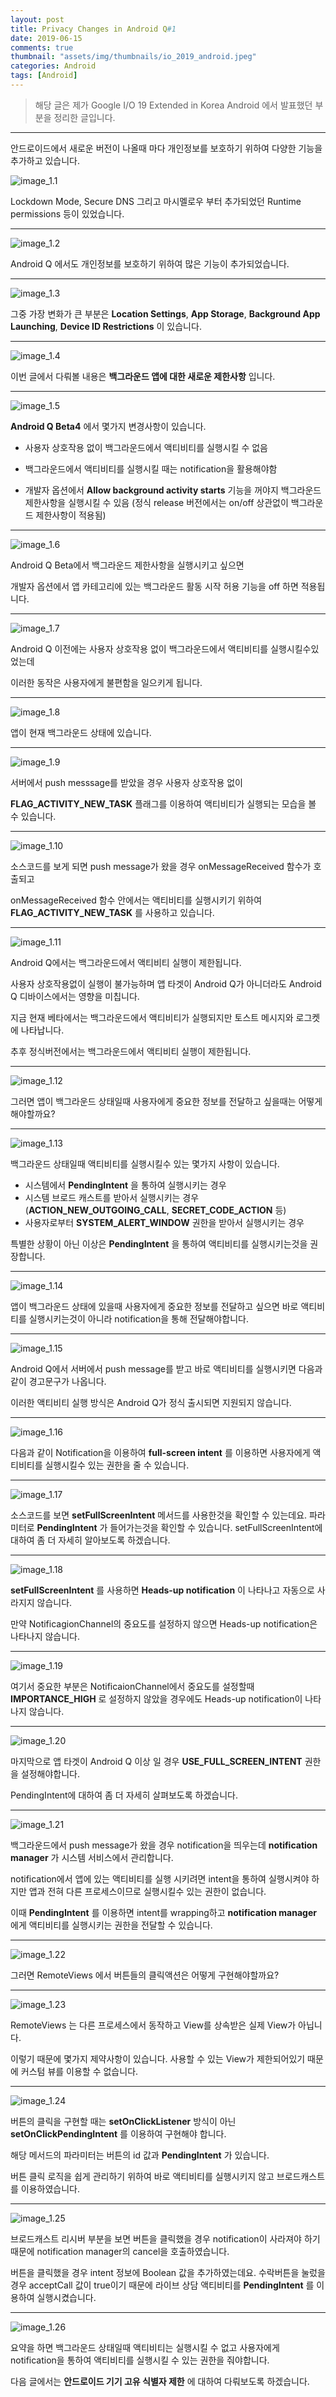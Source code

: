 ```yaml
---
layout: post
title: Privacy Changes in Android Q#1
date: 2019-06-15
comments: true 
thumbnail: "assets/img/thumbnails/io_2019_android.jpeg"
categories: Android
tags: [Android]
---
```


> 해당 글은 제가 Google I/O 19 Extended in Korea Android 에서 발표했던 부분을 정리한 글입니다.

------



안드로이드에서 새로운 버전이 나올때 마다 개인정보를 보호하기 위하여 다양한 기능을 추가하고 있습니다.



![image_1.1](/assets/img/2019_google_io/image_1.1.jpeg)

Lockdown Mode, Secure DNS 그리고 마시멜로우 부터 추가되었던 Runtime permissions 등이 있었습니다.



---

![image_1.2](/assets/img/2019_google_io/image_1.2.jpeg)



Android Q 에서도 개인정보를 보호하기 위하여 많은 기능이 추가되었습니다.



---

![image_1.3](/assets/img/2019_google_io/image_1.3.jpeg)



그중 가장 변화가 큰 부분은 **Location Settings**, **App Storage**, **Background App Launching**, **Device ID Restrictions** 이 있습니다.



---

![image_1.4](/assets/img/2019_google_io/image_1.4.jpeg)



이번 글에서 다뤄볼 내용은 **백그라운드 앱에 대한 새로운 제한사항** 입니다.



---

![image_1.5](/assets/img/2019_google_io/image_1.5.jpeg)



**Android Q Beta4** 에서 몇가지 변경사항이 있습니다.

- 사용자 상호작용 없이 백그라운드에서 액티비티를 실행시킬 수 없음

- 백그라운드에서 액티비티를 실행시킬 때는 notification을 활용해야함
- 개발자 옵션에서 **Allow background activity starts** 기능을 꺼야지 백그라운드 제한사항을 실행시킬 수 있음
  (정식 release 버전에서는 on/off 상관없이 백그라운드 제한사항이 적용됨)



---

![image_1.6](/assets/img/2019_google_io/image_1.6.jpeg)



Android Q Beta에서 백그라운드 제한사항을 실행시키고 싶으면 

개발자 옵션에서 앱 카테고리에 있는 백그라운드 활동 시작 허용 기능을 off 하면 적용됩니다. 



---

![image_1.7](/assets/img/2019_google_io/image_1.7.jpeg)



Android Q 이전에는 사용자 상호작용 없이 백그라운드에서 액티비티를 실행시킬수있었는데

이러한 동작은 사용자에게 불편함을 일으키게 됩니다.



---

![image_1.8](/assets/img/2019_google_io/image_1.8.jpeg)



앱이 현재 백그라운드 상태에 있습니다.



---

![image_1.9](/assets/img/2019_google_io/image_1.9.jpeg)



서버에서 push messsage를 받았을 경우 사용자 상호작용 없이 

**FLAG_ACTIVITY_NEW_TASK** 플래그를 이용하여 액티비티가 실행되는 모습을 볼 수 있습니다.

---

![image_1.10](/assets/img/2019_google_io/image_1.10.jpeg)



소스코드를 보게 되면 push message가 왔을 경우 onMessageReceived 함수가 호출되고

onMessageReceived 함수 안에서는 액티비티를 실행시키기 위하여 **FLAG_ACTIVITY_NEW_TASK** 를 사용하고 있습니다.



---

![image_1.11](/assets/img/2019_google_io/image_1.11.jpeg)



Android Q에서는 백그라운드에서 액티비티 실행이 제한됩니다.

사용자 상호작용없이 실행이 불가능하며 앱 타겟이 Android Q가 아니더라도 Android Q 디바이스에서는 영향을 미칩니다.

지금 현재 베타에서는 백그라운드에서 액티비티가 실행되지만 토스트 메시지와 로그켓에 나타납니다. 

추후 정식버전에서는 백그라운드에서 액티비티 실행이 제한됩니다.



---

![image_1.12](/assets/img/2019_google_io/image_1.12.jpeg)



그러면 앱이 백그라운드 상태일때 사용자에게 중요한 정보를 전달하고 싶을때는 어떻게 해야할까요?



---

![image_1.13](/assets/img/2019_google_io/image_1.13.jpeg)



백그라운드 상태일때 액티비티를 실행시킬수 있는 몇가지 사항이 있습니다.

- 시스템에서 **PendingIntent** 을 통하여 실행시키는 경우
- 시스템 브로드 캐스트를 받아서 실행시키는 경우 (**ACTION_NEW_OUTGOING_CALL**, **SECRET_CODE_ACTION** 등)
- 사용자로부터 **SYSTEM_ALERT_WINDOW** 권한을 받아서 실행시키는 경우

특별한 상황이 아닌 이상은 **PendingIntent** 을 통하여 액티비티를 실행시키는것을 권장합니다.



---

![image_1.14](/assets/img/2019_google_io/image_1.14.jpeg)



앱이 백그라운드 상태에 있을때 사용자에게 중요한 정보를 전달하고 싶으면 바로 액티비티를 실행시키는것이 아니라 notification을 통해 전달해야합니다.



---

![image_1.15](/assets/img/2019_google_io/image_1.15.jpeg)



Android Q에서 서버에서 push message를 받고 바로 액티비티를 실행시키면 다음과 같이 경고문구가 나옵니다.

이러한 액티비티 실행 방식은 Android Q가 정식 출시되면 지원되지 않습니다.



---

![image_1.16](/assets/img/2019_google_io/image_1.16.jpeg)



다음과 같이 Notification을 이용하여 **full-screen intent** 를 이용하면 사용자에게 액티비티를 실행시킬수 있는 권한을 줄 수 있습니다.



---

![image_1.17](/assets/img/2019_google_io/image_1.17.jpeg)



소스코드를 보면 **setFullScreenIntent** 메서드를 사용한것을 확인할 수 있는데요. 파라미터로 **PendingIntent** 가 들어가는것을 확인할 수 있습니다. setFullScreenIntent에 대하여 좀 더 자세히 알아보도록 하겠습니다.



---

![image_1.18](/assets/img/2019_google_io/image_1.18.jpeg)



**setFullScreenIntent** 를 사용하면 **Heads-up notification** 이 나타나고 자동으로 사라지지 않습니다.

만약 NotificagionChannel의 중요도를 설정하지 않으면 Heads-up notification은 나타나지 않습니다.



---

![image_1.19](/assets/img/2019_google_io/image_1.19.jpeg)



여기서 중요한 부분은 NotificaionChannel에서 중요도를 설정할때 **IMPORTANCE_HIGH** 로 설정하지 않았을 경우에도 Heads-up notification이 나타나지 않습니다.



---

![image_1.20](/assets/img/2019_google_io/image_1.20.jpeg)



마지막으로 앱 타겟이 Android Q 이상 일 경우 **USE_FULL_SCREEN_INTENT** 권한을 설정해야합니다.

PendingIntent에 대하여 좀 더 자세히 살펴보도록 하겠습니다.



---

![image_1.21](/assets/img/2019_google_io/image_1.21.jpeg)



백그라운드에서 push message가 왔을 경우 notification을 띄우는데 **notification manager** 가 시스템 서비스에서 관리합니다. 

notification에서 앱에 있는 액티비티를 실행 시키려면 intent을 통하여 실행시켜야 하지만 앱과 전혀 다른 프로세스이므로 실행시킬수 있는 권한이 없습니다.

이때 **PendingIntent** 를 이용하면 intent를 wrapping하고 **notification manager** 에게 액티비티를 실행시키는 권한을 전달할 수 있습니다.



---

![image_1.22](/assets/img/2019_google_io/image_1.22.jpeg)

그러면 RemoteViews 에서 버튼들의 클릭액션은 어떻게 구현해야할까요?



---

![image_1.23](/assets/img/2019_google_io/image_1.23.jpeg)



RemoteViews 는 다른 프로세스에서 동작하고 View를 상속받은 실제 View가 아닙니다. 

이렇기 때문에 몇가지 제약사항이 있습니다. 사용할 수 있는 View가 제한되어있기 때문에 커스텀 뷰를 이용할 수 없습니다.



---

![image_1.24](/assets/img/2019_google_io/image_1.24.jpeg)



버튼의 클릭을 구현할 때는 **setOnClickListener** 방식이 아닌 **setOnClickPendingIntent** 를 이용하여 구현해야 합니다.

해당 메서드의 파라미터는 버튼의 id 값과 **PendingIntent** 가 있습니다.

버튼 클릭 로직을 쉽게 관리하기 위하여 바로 액티비티를 실행시키지 않고 브로드캐스트를 이용하였습니다.



---

![image_1.25](/assets/img/2019_google_io/image_1.25.jpeg)



브로드캐스트 리시버 부분을 보면 버튼을 클릭했을 경우 notification이 사라져야 하기 때문에 notification manager의 cancel을 호출하였습니다.

버튼을 클릭했을 경우 intent 정보에 Boolean 값을 추가하였는데요. 수락버튼을 눌렀을 경우 acceptCall 값이 true이기 때문에 라이브 상담 액티비티를 **PendingIntent** 를 이용하여 실행시켰습니다.



---

![image_1.26](/assets/img/2019_google_io/image_1.26.jpeg)



요약을 하면 백그라운드 상태일때 액티비티는 실행시킬 수 없고 사용자에게 notification을 통하여 액티비티를 실행시킬 수 있는 권한을 줘야합니다.

다음 글에서는 **안드로이드 기기 고유 식별자 제한** 에 대하여 다뤄보도록 하겠습니다.